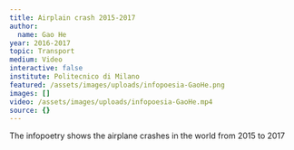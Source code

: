 ```yaml
---
title: Airplain crash 2015-2017
author:
  name: Gao He
year: 2016-2017
topic: Transport
medium: Video
interactive: false
institute: Politecnico di Milano
featured: /assets/images/uploads/infopoesia-GaoHe.png
images: []
video: /assets/images/uploads/infopoesia-GaoHe.mp4
source: {}
---
```

The infopoetry shows the airplane crashes in the world from 2015 to 2017

